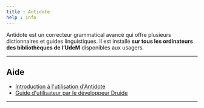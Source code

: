 ```yaml
---
title : Antidote
help : info
---
```


Antidote est un correcteur grammatical avancé qui offre plusieurs dictionnaires et guides linguistiques. Il est installé **sur tous les ordinateurs des bibliothèques de l’UdeM** disponibles aux usagers.

---

## Aide

- [Introduction à l'utilisation d'Antidote](../../../static/pdf/ATD1-introduction-antidote.pdf)
- [Guide d'utilisateur par le développeur Druide](https://www.antidote.info/fr/documentation/guide-utilisation/avant-propos?guide=a11)

---
